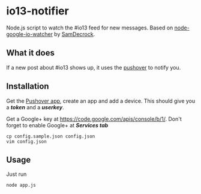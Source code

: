 io13-notifier
=============

Node.js script to watch the #io13 feed for new messages. Based on [node-google-io-watcher](https://github.com/SamDecrock/node-google-io-watcher) by [SamDecrock](https://github.com/SamDecrock).

## What it does ##
If a new post about #io13 shows up, it uses the [pushover](https://pushover.net/) to notify you.

## Installation ##
Get the [Pushover app](https://pushover.net/), create an app and add a device. This should give you a ***token*** and a ***userkey***.

Get a Google+ key at https://code.google.com/apis/console/b/1/. Don't forget to enable Google+ at ***Services tab***

```shell
cp config.sample.json config.json
vim config.json
```

## Usage ##
Just run

```shell
node app.js
```